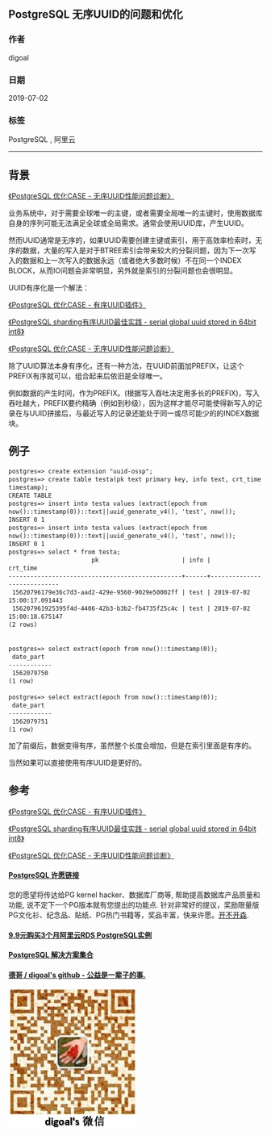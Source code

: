 ## PostgreSQL 无序UUID的问题和优化  
                                                                   
### 作者                                                                   
digoal                                                                   
                                                                   
### 日期                                                                   
2019-07-02                                                                 
                                                                   
### 标签                                                                   
PostgreSQL , 阿里云       
                                                                   
----                                                                   
                                                                   
## 背景    
[《PostgreSQL 优化CASE - 无序UUID性能问题诊断》](../201210/20121024_01.md)    
  
业务系统中，对于需要全球唯一的主键，或者需要全局唯一的主键时，使用数据库自身的序列可能无法满足全球或全局需求。通常会使用UUID库，产生UUID。  
  
然而UUID通常是无序的，如果UUID需要创建主键或索引，用于高效率检索时，无序的数据，大量的写入是对于BTREE索引会带来较大的分裂问题，因为下一次写入的数据和上一次写入的数据永远（或者绝大多数时候）不在同一个INDEX BLOCK，从而IO问题会非常明显，另外就是索引的分裂问题也会很明显。  
  
UUID有序化是一个解法：  
  
[《PostgreSQL 优化CASE - 有序UUID插件》](../201812/20181202_01.md)    
  
[《PostgreSQL sharding有序UUID最佳实践 - serial global uuid stored in 64bit int8》](../201301/20130122_01.md)    
  
[《PostgreSQL 优化CASE - 无序UUID性能问题诊断》](../201210/20121024_01.md)    
  
除了UUID算法本身有序化，还有一种方法，在UUID前面加PREFIX，让这个PREFIX有序就可以，组合起来后依旧是全球唯一。  
  
例如数据的产生时间，作为PREFIX。(根据写入吞吐决定用多长的PREFIX)，写入吞吐越大，PREFIX要约精确（例如到秒级），因为这样才能尽可能使得新写入的记录在与UUID拼接后，与最近写入的记录还能处于同一或尽可能少的的INDEX数据块。  
  
## 例子  
```  
postgres=> create extension "uuid-ossp";  
postgres=> create table testa(pk text primary key, info text, crt_time timestamp);  
CREATE TABLE  
postgres=> insert into testa values (extract(epoch from now()::timestamp(0))::text||uuid_generate_v4(), 'test', now());  
INSERT 0 1  
postgres=> insert into testa values (extract(epoch from now()::timestamp(0))::text||uuid_generate_v4(), 'test', now());  
INSERT 0 1  
postgres=> select * from testa;  
                       pk                       | info |          crt_time            
------------------------------------------------+------+----------------------------  
 15620796179e36c7d3-aad2-429e-9560-9029e50002ff | test | 2019-07-02 15:00:17.091443  
 156207961925395f4d-4406-42b3-b3b2-fb4735f25c4c | test | 2019-07-02 15:00:18.675147  
(2 rows)  
  
  
postgres=> select extract(epoch from now()::timestamp(0));  
 date_part    
------------  
 1562079750  
(1 row)  
  
postgres=> select extract(epoch from now()::timestamp(0));  
 date_part    
------------  
 1562079751  
(1 row)  
```  
    
加了前缀后，数据变得有序，虽然整个长度会增加，但是在索引里面是有序的。    
  
当然如果可以直接使用有序UUID是更好的。  
    
## 参考  
[《PostgreSQL 优化CASE - 有序UUID插件》](../201812/20181202_01.md)    
  
[《PostgreSQL sharding有序UUID最佳实践 - serial global uuid stored in 64bit int8》](../201301/20130122_01.md)    
  
[《PostgreSQL 优化CASE - 无序UUID性能问题诊断》](../201210/20121024_01.md)    
    
  
  
  
  
  
  
  
  
  
  
  
  
  
  
  
  
  
  
  
  
  
  
  
  
  
  
  
  
  
  
  
  
  
  
  
  
  
  
  
  
  
  
  
  
  
  
  
  
  
  
  
  
  
  
  
  
  
  
  
  
  
  
  
  
  
  
  
  
  
#### [PostgreSQL 许愿链接](https://github.com/digoal/blog/issues/76 "269ac3d1c492e938c0191101c7238216")
您的愿望将传达给PG kernel hacker、数据库厂商等, 帮助提高数据库产品质量和功能, 说不定下一个PG版本就有您提出的功能点. 针对非常好的提议，奖励限量版PG文化衫、纪念品、贴纸、PG热门书籍等，奖品丰富，快来许愿。[开不开森](https://github.com/digoal/blog/issues/76 "269ac3d1c492e938c0191101c7238216").  
  
  
#### [9.9元购买3个月阿里云RDS PostgreSQL实例](https://www.aliyun.com/database/postgresqlactivity "57258f76c37864c6e6d23383d05714ea")
  
  
#### [PostgreSQL 解决方案集合](https://yq.aliyun.com/topic/118 "40cff096e9ed7122c512b35d8561d9c8")
  
  
#### [德哥 / digoal's github - 公益是一辈子的事.](https://github.com/digoal/blog/blob/master/README.md "22709685feb7cab07d30f30387f0a9ae")
  
  
![digoal's wechat](../pic/digoal_weixin.jpg "f7ad92eeba24523fd47a6e1a0e691b59")
  
